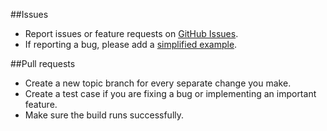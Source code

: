 ##Issues

- Report issues or feature requests on [GitHub Issues](https://github.com/yusufbesim/Cartie.js/issues).
- If reporting a bug, please add a [simplified example](http://sscce.org/).

##Pull requests
- Create a new topic branch for every separate change you make.
- Create a test case if you are fixing a bug or implementing an important feature.
- Make sure the build runs successfully.